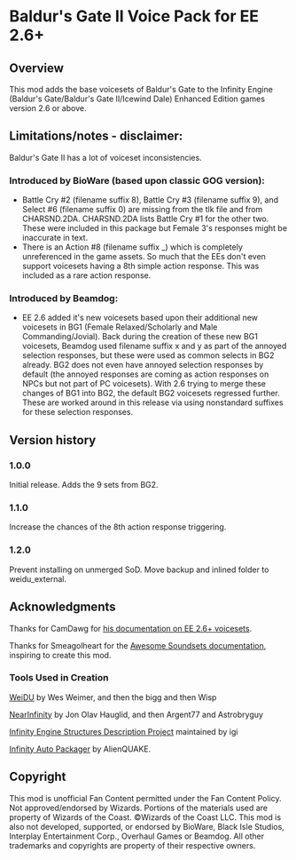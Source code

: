 # Baldur's Gate II Voice Pack for EE 2.6+

## Overview
This mod adds the base voicesets of Baldur's Gate to the Infinity Engine (Baldur's Gate/Baldur's Gate II/Icewind Dale) Enhanced Edition games version 2.6 or above.

## Limitations/notes - disclaimer:
Baldur's Gate II has a lot of voiceset inconsistencies.
### Introduced by BioWare (based upon classic GOG version):
 - Battle Cry #2 (filename suffix 8), Battle Cry #3 (filename suffix 9), and Select #6 (filename suffix 0) are missing from the tlk file and from CHARSND.2DA. CHARSND.2DA lists Battle Cry #1 for the other two. These were included in this package but Female 3's responses might be inaccurate in text.
 - There is an Action #8 (filename suffix _) which is completely unreferenced in the game assets. So much that the EEs don't even support voicesets having a 8th simple action response. This was included as a rare action response.
### Introduced by Beamdog:
 - EE 2.6 added it's new voicesets based upon their additional new voicesets in BG1 (Female Relaxed/Scholarly and Male Commanding/Jovial). Back during the creation of these new BG1 voicesets, Beamdog used filename suffix x and y as part of the annoyed selection responses, but these were used as common selects in BG2 already. BG2 does not even have annoyed selection responses by default (the annoyed responses are coming as action responses on NPCs but not part of PC voicesets). With 2.6 trying to merge these changes of BG1 into BG2, the default BG2 voicesets regressed further. These are worked around in this release via using nonstandard suffixes for these selection responses.

## Version history
### 1.0.0
Initial release.
Adds the 9 sets from BG2.

### 1.1.0
Increase the chances of the 8th action response triggering.

### 1.2.0
Prevent installing on unmerged SoD.
Move backup and inlined folder to weidu_external.

## Acknowledgments
Thanks for CamDawg for [his documentation on EE 2.6+ voicesets](https://github.com/Gibberlings3/EE_soundset_tool).

Thanks for Smeagolheart for the [Awesome Soundsets documentation](https://forums.beamdog.com/discussion/38319/mods-awesome-soundsets-mods-master-thread-custom-soundsets-for-bgee-bg2ee-and-iwdee/p1), inspiring to create this mod.

### Tools Used in Creation
[WeiDU](http://www.weidu.org) by Wes Weimer, and then the bigg and then Wisp

[NearInfinity](https://github.com/NearInfinityBrowser/NearInfinity) by Jon Olav Hauglid, and then Argent77 and Astrobryguy

[Infinity Engine Structures Description Project](http://iesdp.gibberlings3.net) maintained by igi

[Infinity Auto Packager](https://www.gibberlings3.net/forums/topic/31131-infinity-auto-packager-automatically-generate-mod-packages-when-you-publish-a-release) by AlienQUAKE.


## Copyright
This mod is unofficial Fan Content permitted under the Fan Content Policy. Not approved/endorsed by Wizards. Portions of the materials used are property of Wizards of the Coast. ©Wizards of the Coast LLC. This mod is also not developed, supported, or endorsed by BioWare, Black Isle Studios, Interplay Entertainment Corp., Overhaul Games or Beamdog. All other trademarks and copyrights are property of their respective owners.
